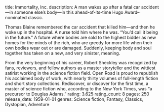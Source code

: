 title: Immortality, Inc.
description: A man wakes up after a fatal car accident—in someone else’s body—in this ahead-of-its-time Hugo Award–nominated classic.

Thomas Blaine remembered the car accident that killed him—and then he woke up in the hospital. A nurse told him where he was. “You’d call it being in the future.” A future where bodies are sold to the highest bidder as new homes for the minds of the rich, who are greedy for more life when their own bodies wear out or are damaged. Suddenly, keeping body and soul together has taken on a new, and very sinister, meaning. 
 
From the very beginning of his career, Robert Sheckley was recognized by fans, reviewers, and fellow authors as a master storyteller and the wittiest satirist working in the science fiction field. Open Road is proud to republish his acclaimed body of work, with nearly thirty volumes of full-length fiction and short story collections. Rediscover, or discover for the first time, a master of science fiction who, according to the New York Times, was “a precursor to Douglas Adams.”
rating: 3.625
rating_count: 8
pages: 250
release_date: 1959-01-01
genres: Science fiction, Fantasy, Classics, Dystopian, Adventure